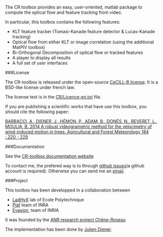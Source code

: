 The CR toolbox provides an easy, user-oriented, matlab package to compute the optical flow and feature tracking from video.

In particular, this toolbox contains the following features:

 - KLT feature tracker (Tomasi-Kanade feature detector & Lucas-Kanade tracking)
 - Optical flow from either KLT or image correlation (using the additional MatPIV toolbox)
 - Bi-Orthogonal Decomposition of optical flow or tracked features
 - A player to display all results
 - A full set of user interfaces

###License

The CR-toolbox is released under the open-source [CeCILL-B  license](http://www.cecill.info/licences.en.html). It is a BSD-like license under french law.

The license text is in the [CR/Licence-en.txt](CR/Licence-en.txt) file.

If you are publishing a scientific works that have use this toolbox, you should cite the following paper:

[BARBACCI, A., DIENER, J., HÉMON, P., ADAM, B., DONÈS, N., REVERET, L., MOULIA, B. 2014
A robust videogrametric method for the velocimetry of wind-induced motion in trees. Agricultural and Forest Meteorology 184 :.220 - 229](http://www.sciencedirect.com/science/article/pii/S0168192313002712)



###Documentation

See the [CR-toolbox documentation website](https://sites.google.com/site/crtoolbox/)

To contact me, the prefered way is to through [github issues](https://github.com/julien-diener/CRtoolbox/issues)(a github account is required). Otherwise you can send me an [email](mailto:crtoolbox_AT_gmail_DOT_com).


###Project

This toolbox has been developped in a collaboration between

 - [LadHyX](http://www.ladhyx.polytechnique.fr/) lab of Ecole Polytechnique
 - [Piaf](http://www6.clermont.inra.fr/piaf) team of INRA
 - [Evasion ](http://www-evasion.imag.fr/) team of INRIA

It was founded by the [ANR research project Chêne-Roseau](http://www.agence-nationale-recherche.fr/projet-anr/?tx_lwmsuivibilan_pi2%5BCODE%5D=ANR-06-BLAN-0210)  

The implementation has been done by [Julien Diener](https://github.com/julien-diener).


